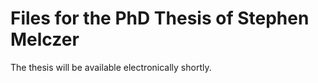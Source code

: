 # Files for the PhD Thesis of Stephen Melczer

The thesis will be available electronically shortly.
